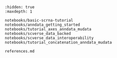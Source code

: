 ```{include} ../README.md

```

```{toctree}
:hidden: true
:maxdepth: 1

notebooks/basic-scrna-tutorial
notebooks/anndata_getting_started
notebooks/tutorial_axes_anndata_mudata
notebooks/scverse_data_backed
notebooks/scverse_data_interoperability
notebooks/tutorial_concatenation_anndata_mudata

references.md
```
